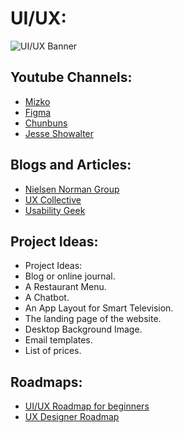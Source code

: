 # UI/UX:
![UI/UX Banner](https://user-images.githubusercontent.com/91051053/205003505-8c0dcf75-1201-4a78-8c1f-e29c42d71793.png)

## Youtube Channels:
<!-- <img align="right" height="160px" src="https://media.tenor.com/tYIUpIiF-LIAAAAC/youtube-logo.gif" alt="GIF"></img> -->
* [Mizko](https://www.youtube.com/c/Mizko)
* [Figma](https://www.youtube.com/c/Figmadesign)
* [Chunbuns](https://www.youtube.com/c/chunbuns)
* [Jesse Showalter](https://www.youtube.com/channel/UCvBGFeXbBrq3W9_0oNLJREQ)

## Blogs and Articles:
<!-- <img align="right" height="160px" src="https://media.tenor.com/y8BqGzWtqSAAAAAi/explore-map.gif" alt="GIF"></img> -->
* [Nielsen Norman Group](https://www.nngroup.com/)
* [UX Collective](https://uxdesign.cc/)
* [Usability Geek](https://usabilitygeek.com/)

<!-- ## Courses: -->
<!-- <img align="right" height="160px" src="https://media.tenor.com/y8BqGzWtqSAAAAAi/explore-map.gif" alt="GIF"></img> -->

## Project Ideas:
* Project Ideas:
* Blog or online journal.
* A Restaurant Menu.
* A Chatbot.
* An App Layout for Smart Television.
* The landing page of the website.
* Desktop Background Image.
* Email templates.
* List of prices.

<!-- ## Documentations: -->


## Roadmaps:
<!-- <img align="right" height="160px" src="https://media.tenor.com/y8BqGzWtqSAAAAAi/explore-map.gif" alt="GIF"></img> -->
* [UI/UX Roadmap for beginners](https://bootcamp.uxdesign.cc/ui-ux-roadmap-for-beginners-6601d15027ca)
* [UX Designer Roadmap](https://careerfoundry.com/en/blog/ux-design/how-to-become-a-ux-designer/)
